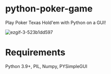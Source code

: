 # python-poker-game
Play Poker Texas Hold'em with Python on a GUI!

![ezgif-3-523b1dd597](https://user-images.githubusercontent.com/60852205/150778719-7138ceb8-a362-4cbb-9e07-f677bee7d05b.gif)

# Requirements

Python 3.9+, PIL, Numpy, PYSimpleGUI

